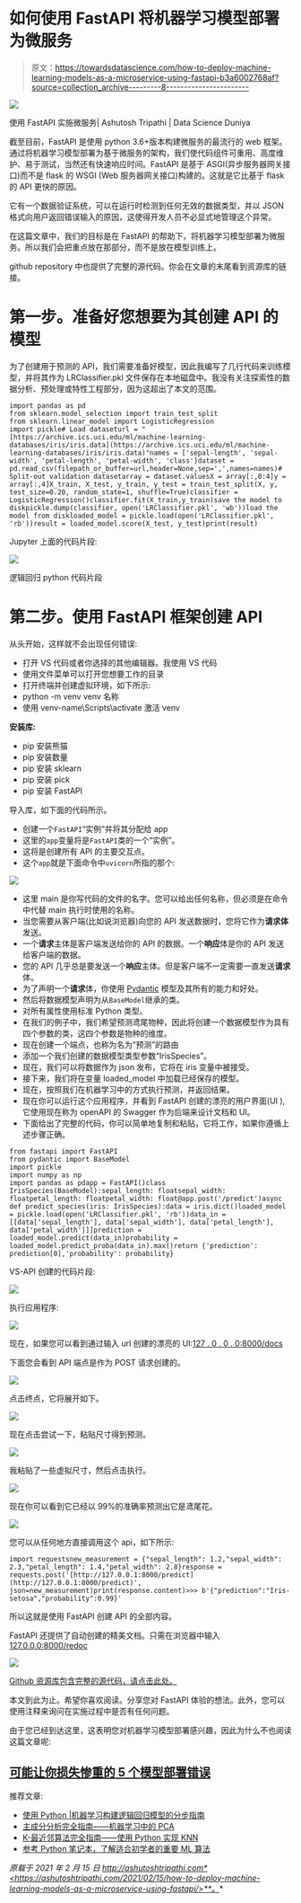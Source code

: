 # 如何使用 FastAPI 将机器学习模型部署为微服务

> 原文：<https://towardsdatascience.com/how-to-deploy-machine-learning-models-as-a-microservice-using-fastapi-b3a6002768af?source=collection_archive---------8----------------------->

![](img/3b9af314b4dfd87c357e8ee69ded1bc0.png)

使用 FastAPI 实施微服务| Ashutosh Tripathi | Data Science Duniya

截至目前，FastAPI 是使用 python 3.6+版本构建微服务的最流行的 web 框架。通过将机器学习模型部署为基于微服务的架构，我们使代码组件可重用、高度维护、易于测试，当然还有快速响应时间。FastAPI 是基于 ASGI(异步服务器网关接口)而不是 flask 的 WSGI (Web 服务器网关接口)构建的。这就是它比基于 flask 的 API 更快的原因。

它有一个数据验证系统，可以在运行时检测到任何无效的数据类型，并以 JSON 格式向用户返回错误输入的原因，这使得开发人员不必显式地管理这个异常。

在这篇文章中，我们的目标是在 FastAPI 的帮助下，将机器学习模型部署为微服务。所以我们会把重点放在那部分，而不是放在模型训练上。

github repository 中也提供了完整的源代码。你会在文章的末尾看到资源库的链接。

# 第一步。准备好您想要为其创建 API 的模型

为了创建用于预测的 API，我们需要准备好模型，因此我编写了几行代码来训练模型，并将其作为 LRClassifier.pkl 文件保存在本地磁盘中。我没有关注探索性的数据分析、预处理或特性工程部分，因为这超出了本文的范围。

```
import pandas as pd
from sklearn.model_selection import train_test_split
from sklearn.linear_model import LogisticRegression
import pickle# Load dataseturl = "[https://archive.ics.uci.edu/ml/machine-learning-databases/iris/iris.data](https://archive.ics.uci.edu/ml/machine-learning-databases/iris/iris.data)"names = ['sepal-length', 'sepal-width', 'petal-length', 'petal-width', 'class']dataset = pd.read_csv(filepath_or_buffer=url,header=None,sep=',',names=names)# Split-out validation datasetarray = dataset.valuesX = array[:,0:4]y = array[:,4]X_train, X_test, y_train, y_test = train_test_split(X, y, test_size=0.20, random_state=1, shuffle=True)classifier = LogisticRegression()classifier.fit(X_train,y_train)save the model to diskpickle.dump(classifier, open('LRClassifier.pkl', 'wb'))load the model from diskloaded_model = pickle.load(open('LRClassifier.pkl', 'rb'))result = loaded_model.score(X_test, y_test)print(result)
```

Jupyter 上面的代码片段:

![](img/b8c8737b537cb6287f4d9ec330de7a88.png)

逻辑回归 python 代码片段

# 第二步。使用 FastAPI 框架创建 API

从头开始，这样就不会出现任何错误:

*   打开 VS 代码或者你选择的其他编辑器。我使用 VS 代码
*   使用文件菜单可以打开您想要工作的目录
*   打开终端并创建虚拟环境，如下所示:
*   python -m venv venv 名称
*   使用 venv-name\Scripts\activate 激活 venv

**安装库:**

*   pip 安装熊猫
*   pip 安装数量
*   pip 安装 sklearn
*   pip 安装 pick
*   pip 安装 FastAPI

导入库，如下面的代码所示。

*   创建一个`FastAPI`“实例”并将其分配给 app
*   这里的`app`变量将是`FastAPI`类的一个“实例”。
*   这将是创建所有 API 的主要交互点。
*   这个`app`就是下面命令中`uvicorn`所指的那个:

![](img/864497d4da708c275651a6c63a4546eb.png)

*   这里 main 是你写代码的文件的名字。您可以给出任何名称，但必须是在命令中代替 main 执行时使用的名称。
*   当您需要从客户端(比如说浏览器)向您的 API 发送数据时，您将它作为**请求体**发送。
*   一个**请求**主体是客户端发送给你的 API 的数据。一个**响应**体是你的 API 发送给客户端的数据。
*   您的 API 几乎总是要发送一个**响应**主体。但是客户端不一定需要一直发送**请求**体。
*   为了声明一个**请求**体，你使用 [Pydantic](https://pydantic-docs.helpmanual.io/) 模型及其所有的能力和好处。
*   然后将数据模型声明为从`BaseModel`继承的类。
*   对所有属性使用标准 Python 类型。
*   在我们的例子中，我们希望预测鸢尾物种，因此将创建一个数据模型作为具有四个参数的类，这四个参数是物种的维度。
*   现在创建一个端点，也称为名为“预测”的路由
*   添加一个我们创建的数据模型类型参数“IrisSpecies”。
*   现在，我们可以将数据作为 json 发布，它将在 iris 变量中被接受。
*   接下来，我们将在变量 loaded_model 中加载已经保存的模型。
*   现在，按照我们在机器学习中的方式执行预测，并返回结果。
*   现在你可以运行这个应用程序，并看到 FastAPI 创建的漂亮的用户界面(UI ),它使用现在称为 openAPI 的 Swagger 作为后端来设计文档和 UI。
*   下面给出了完整的代码，你可以简单地复制和粘贴，它将工作，如果你遵循上述步骤正确。

```
from fastapi import FastAPI
from pydantic import BaseModel
import pickle
import numpy as np
import pandas as pdapp = FastAPI()class IrisSpecies(BaseModel):sepal_length: floatsepal_width: floatpetal_length: floatpetal_width: float@app.post('/predict')async def predict_species(iris: IrisSpecies):data = iris.dict()loaded_model = pickle.load(open('LRClassifier.pkl', 'rb'))data_in = [[data['sepal_length'], data['sepal_width'], data['petal_length'], data['petal_width']]]prediction = loaded_model.predict(data_in)probability = loaded_model.predict_proba(data_in).max()return {'prediction': prediction[0],'probability': probability}
```

VS-API 创建的代码片段:

![](img/df01009ac739c5da800309c20eab4efb.png)

执行应用程序:

![](img/77dc7708531c34b0a5b45bf39a0700d5.png)

现在，如果您可以看到通过输入 url 创建的漂亮的 UI:[127 . 0 . 0 . 0:8000/docs](http://127.0.0.0:8000/docs)

下面您会看到 API 端点是作为 POST 请求创建的。

![](img/d5191abdfc76fe033ad740565216be53.png)

点击终点，它将展开如下。

![](img/c7a3340c52454c668f6fd8afd3b6b015.png)

现在点击尝试一下，粘贴尺寸得到预测。

![](img/82a0321b67f2ede491c3565f5552227f.png)

我粘贴了一些虚拟尺寸，然后点击执行。

![](img/ba3f1110ab57d5a338179a92fbcf8854.png)

现在你可以看到它已经以 99%的准确率预测出它是鸢尾花。

![](img/4f93e4aae86eebaa2665d61625f14bf9.png)

您可以从任何地方直接调用这个 api，如下所示:

```
import requestsnew_measurement = {"sepal_length": 1.2,"sepal_width": 2.3,"petal_length": 1.4,"petal_width": 2.8}response = requests.post('[http://127.0.0.1:8000/predict](http://127.0.0.1:8000/predict)', json=new_measurement)print(response.content)>>> b'{"prediction":"Iris-setosa","probability":0.99}'
```

所以这就是使用 FastAPI 创建 API 的全部内容。

FastAPI 还提供了自动创建的精美文档。只需在浏览器中输入 [127.0.0.0:8000/redoc](http://127.0.0.0:8000/redoc)

![](img/c7d77cd9c1131eb2f5768ac3cf436134.png)

[Github 资源库包含完整的源代码，请点击此处。](https://github.com/TripathiAshutosh/FastAPI)

本文到此为止。希望你喜欢阅读。分享您对 FastAPI 体验的想法。此外，您可以使用注释来询问在实施过程中是否有任何问题。

由于您已经到达这里，这表明您对机器学习模型部署感兴趣，因此为什么不也阅读这篇文章呢:

## [可能让你损失惨重的 5 个模型部署错误](https://neptune.ai/blog/model-deployment-mistakes)

推荐文章:

*   [使用 Python |机器学习构建逻辑回归模型的分步指南](https://ashutoshtripathi.com/2020/09/26/a-step-by-step-guide-to-logistic-regression-model-building-using-python-machine-learning/)
*   [主成分分析完全指南——机器学习中的 PCA](https://ashutoshtripathi.com/2019/07/11/a-complete-guide-to-principal-component-analysis-pca-in-machine-learning/)
*   [K-最近邻算法完全指南——使用 Python 实现 KNN](https://ashutoshtripathi.com/2019/08/05/a-complete-guide-to-k-nearest-neighbors-algorithm-knn-using-python/)
*   [参考 Python 笔记本，了解适合初学者的重要 ML 算法](https://ashutoshtripathi.com/reference-python-notebook-for-important-ml-algorithms-for-the-beginners/)

*原载于 2021 年 2 月 15 日 http://ashutoshtripathi.com*<https://ashutoshtripathi.com/2021/02/15/how-to-deploy-machine-learning-models-as-a-microservice-using-fastapi/>**。**